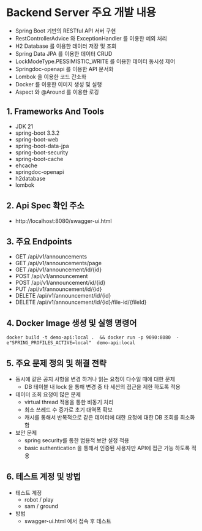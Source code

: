 # Backend Server 주요 개발 내용
- Spring Boot 기반의 RESTful API 서버 구현
- RestControllerAdvice 와 ExceptionHandler 를 이용한 예외 처리
- H2 Database 를 이용한 데이터 저장 및 조회
- Spring Data JPA 를 이용한 데이터 CRUD
- LockModeType.PESSIMISTIC_WRITE 를 이용한 데이터 동시성 제어
- Springdoc-openapi 를 이용한 API 문서화
- Lombok 을 이용한 코드 간소화
- Docker 를 이용한 이미지 생성 및 실행
- Aspect 와  @Around 를 이용한 로깅

## 1. Frameworks And Tools
- JDK 21
- spring-boot 3.3.2
- spring-boot-web
- spring-boot-data-jpa
- spring-boot-security
- spring-boot-cache
- ehcache
- springdoc-openapi
- h2database
- lombok

## 2. Api Spec 확인 주소
- http://localhost:8080/swagger-ui.html

## 3. 주요 Endpoints

- GET /api/v1/announcements
- GET /api/v1/announcements/page
- GET /api/v1/announcement/id/{id}
- POST /api/v1/announcement 
- POST /api/v1/announcement/id/{id}
- PUT /api/v1/announcement/id/{id} 
- DELETE /api/v1/announcement/id/{id}
- DELETE /api/v1/announcement/id/{id}/file-id/{fileId}

## 4. Docker Image 생성 및 실행 명령어 

```
docker build -t demo-api:local .  && docker run -p 9090:8080  -e"SPRING_PROFILES_ACTIVE=local"  demo-api:local
```

## 5. 주요 문제 정의 및 해결 전략
- 동시에 같은 공지 사항을 변경 하거나 읽는 요청이 다수일 때에 대한 문제
  - DB 테이블 내 lock 을 통해 변경 중 타 세션의 접근을 제한 하도록 적용
- 데이터 조회 요청이 많은 문제
  - virtual thread 적용을 통한 비동기 처리 
  - 최소 쓰레드 수 증가로 초기 대역폭 확보
  - 캐시를 통해서 반복적으로 같은 데이터에 대한 요청에 대한 DB 조회를 최소화 함
- 보안 문제
  - spring security를 통한 범용적 보안 설정 적용
  - basic authentication 을 통해서 인증된 사용자만 API에 접근 가능 하도록 적용

## 6. 테스트 계정 및 방법
- 테스트 계정
  - robot / play
  - sam / ground
- 방법
  - swagger-ui.html 에서 접속 후 테스트
